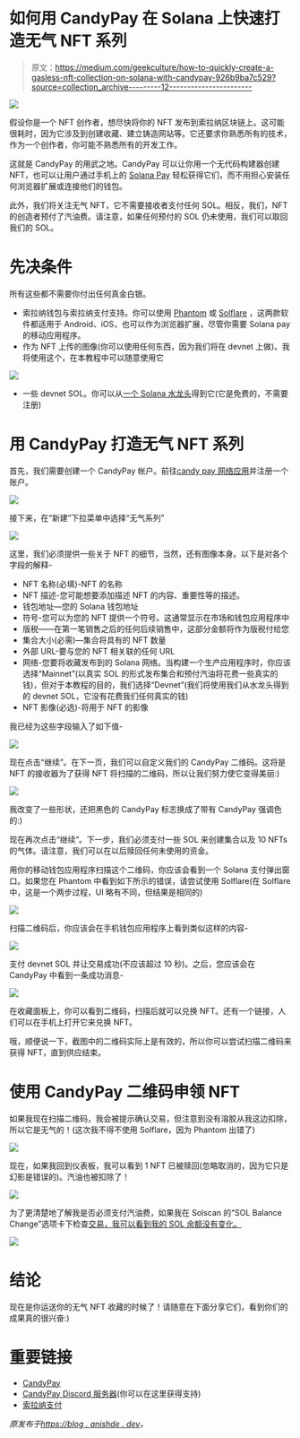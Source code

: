 # 如何用 CandyPay 在 Solana 上快速打造无气 NFT 系列

> 原文：<https://medium.com/geekculture/how-to-quickly-create-a-gasless-nft-collection-on-solana-with-candypay-926b9ba7c529?source=collection_archive---------12----------------------->

![](img/43bb7571a677bef8f0bc0249d63ef981.png)

假设你是一个 NFT 创作者，想尽快将你的 NFT 发布到索拉纳区块链上。这可能很耗时，因为它涉及到创建收藏、建立铸造网站等。它还要求你熟悉所有的技术，作为一个创作者，你可能不熟悉所有的开发工作。

这就是 CandyPay 的用武之地。CandyPay 可以让你用一个无代码构建器创建 NFT，也可以让用户通过手机上的 [Solana Pay](https://solanapay.com/) 轻松获得它们，而不用担心安装任何浏览器扩展或连接他们的钱包。

此外，我们将关注无气 NFT，它不需要接收者支付任何 SOL。相反，我们，NFT 的创造者预付了汽油费。请注意，如果任何预付的 SOL 仍未使用，我们可以取回我们的 SOL。

# 先决条件

所有这些都不需要你付出任何真金白银。

*   索拉纳钱包与索拉纳支付支持。你可以使用 [Phantom](https://phantom.app/) 或 [Solflare](https://solflare.com/) ，这两款软件都适用于 Android、iOS，也可以作为浏览器扩展，尽管你需要 Solana pay 的移动应用程序。
*   作为 NFT 上传的图像(你可以使用任何东西，因为我们将在 devnet 上做)。我将使用这个，在本教程中可以随意使用它

![](img/3088f4f993396ad96efb0d93f261fb8a.png)

*   一些 devnet SOL。你可以从[一个 Solana 水龙头](https://solfaucet.com/)得到它(它是免费的，不需要注册)

# 用 CandyPay 打造无气 NFT 系列

首先，我们需要创建一个 CandyPay 帐户。前往[candy pay 网络应用](https://candypay.fun/)并注册一个账户。

![](img/d75a8b433246efade8c11135496202fc.png)

接下来，在“新建”下拉菜单中选择“无气系列”

![](img/256ef018c62d03ffef4e355346249efb.png)

这里，我们必须提供一些关于 NFT 的细节，当然，还有图像本身。以下是对各个字段的解释-

*   NFT 名称(必填)-NFT 的名称
*   NFT 描述-您可能想要添加描述 NFT 的内容、重要性等的描述。
*   钱包地址—您的 Solana 钱包地址
*   符号-您可以为您的 NFT 提供一个符号。这通常显示在市场和钱包应用程序中
*   版税——在第一笔销售之后的任何后续销售中，这部分金额将作为版税付给您
*   集合大小(必需)—集合将具有的 NFT 数量
*   外部 URL-要与您的 NFT 相关联的任何 URL
*   网络-您要将收藏发布到的 Solana 网络。当构建一个生产应用程序时，你应该选择“Mainnet”(以真实 SOL 的形式发布集合和预付汽油将花费一些真实的钱)，但对于本教程的目的，我们选择“Devnet”(我们将使用我们从水龙头得到的 devnet SOL，它没有花费我们任何真实的钱)
*   NFT 影像(必选)-将用于 NFT 的影像

我已经为这些字段输入了如下值-

![](img/0139bfe08a0445a36a6f1fb87ba1064f.png)

现在点击“继续”。在下一页，我们可以自定义我们的 CandyPay 二维码。这将是 NFT 的接收器为了获得 NFT 将扫描的二维码，所以让我们努力使它变得美丽:)

![](img/659de2f770c0d54288c51b6281834692.png)

我改变了一些形状，还把黑色的 CandyPay 标志换成了带有 CandyPay 强调色的:)

现在再次点击“继续”。下一步，我们必须支付一些 SOL 来创建集合以及 10 NFTs 的气体。请注意，我们可以在以后赎回任何未使用的资金。

用你的移动钱包应用程序扫描这个二维码，你应该会看到一个 Solana 支付弹出窗口。如果您在 Phantom 中看到如下所示的错误，请尝试使用 Solflare(在 Solflare 中，这是一个两步过程，UI 略有不同，但结果是相同的)

![](img/d88014538594d5988e0eabcb1cc49642.png)

扫描二维码后，你应该会在手机钱包应用程序上看到类似这样的内容-

![](img/9bc267369d1325f50a6b014bd1612e8f.png)

支付 devnet SOL 并让交易成功(不应该超过 10 秒)。之后，您应该会在 CandyPay 中看到一条成功消息-

![](img/c92d59b1290627b6c99c23c16dbe96de.png)

在收藏面板上，你可以看到二维码，扫描后就可以兑换 NFT。还有一个链接，人们可以在手机上打开它来兑换 NFT。

哦，顺便说一下，截图中的二维码实际上是有效的，所以你可以尝试扫描二维码来获得 NFT，直到供应结束。

# 使用 CandyPay 二维码申领 NFT

如果我现在扫描二维码，我会被提示确认交易，但注意到没有溶胶从我这边扣除，所以它是无气的！(这次我不得不使用 Solflare，因为 Phantom 出错了)

![](img/6936334950836cb042b49421b1b2564c.png)

现在，如果我回到仪表板，我可以看到 1 NFT 已被赎回(忽略取消的，因为它只是幻影是错误的)。汽油也被扣除了！

![](img/79966b3a53df2dcac24c855e9e8ea543.png)

为了更清楚地了解我是否必须支付汽油费，如果我在 Solscan 的“SOL Balance Change”选项卡下检查[交易，我可以看到我的 SOL 余额没有变化。](https://solscan.io/tx/3z5U4gmVJUtPVe4YuFKj29A1JJZiqY4MtLy4pokzJ2DKZ8vi7ibCTcuU78jtqqcdfw49qKH7Wxg9WbB8tJ9rEJHh?cluster=devnet)

![](img/40cf3b0645fdab300bf43e4dadd3d667.png)

# 结论

现在是你运送你的无气 NFT 收藏的时候了！请随意在下面分享它们，看到你们的成果真的很兴奋:)

# 重要链接

*   [CandyPay](https://candypay.fun/)
*   [CandyPay Discord 服务器](https://discord.com/invite/VGjPXWUHGT)(你可以在这里获得支持)
*   [索拉纳支付](https://solanapay.com/)

*原发布于*[*https://blog . anishde . dev*](https://blog.anishde.dev/how-to-quickly-create-a-gasless-nft-collection-on-solana-with-candypay)*。*